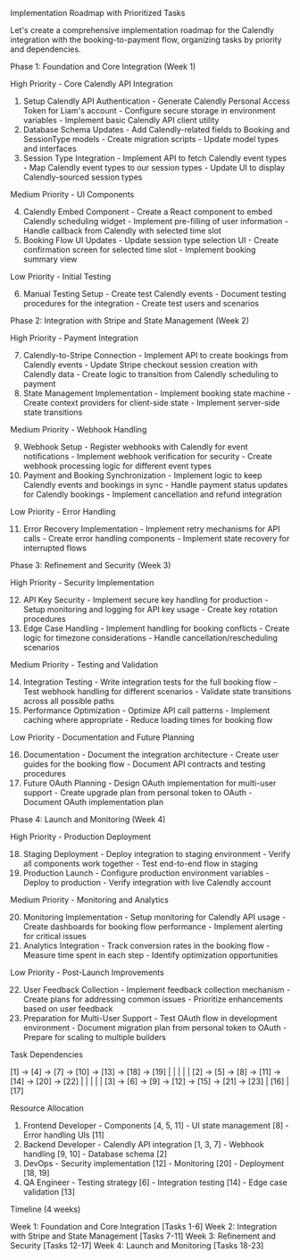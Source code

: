 Implementation Roadmap with Prioritized Tasks

  Let's create a comprehensive implementation roadmap for the Calendly integration with the
  booking-to-payment flow, organizing tasks by priority and dependencies.

  Phase 1: Foundation and Core Integration (Week 1)

  High Priority - Core Calendly API Integration

  1. Setup Calendly API Authentication
    - Generate Calendly Personal Access Token for Liam's account
    - Configure secure storage in environment variables
    - Implement basic Calendly API client utility
  2. Database Schema Updates
    - Add Calendly-related fields to Booking and SessionType models
    - Create migration scripts
    - Update model types and interfaces
  3. Session Type Integration
    - Implement API to fetch Calendly event types
    - Map Calendly event types to our session types
    - Update UI to display Calendly-sourced session types

  Medium Priority - UI Components

  4. Calendly Embed Component
    - Create a React component to embed Calendly scheduling widget
    - Implement pre-filling of user information
    - Handle callback from Calendly with selected time slot
  5. Booking Flow UI Updates
    - Update session type selection UI
    - Create confirmation screen for selected time slot
    - Implement booking summary view

  Low Priority - Initial Testing

  6. Manual Testing Setup
    - Create test Calendly events
    - Document testing procedures for the integration
    - Create test users and scenarios

  Phase 2: Integration with Stripe and State Management (Week 2)

  High Priority - Payment Integration

  7. Calendly-to-Stripe Connection
    - Implement API to create bookings from Calendly events
    - Update Stripe checkout session creation with Calendly data
    - Create logic to transition from Calendly scheduling to payment
  8. State Management Implementation
    - Implement booking state machine
    - Create context providers for client-side state
    - Implement server-side state transitions

  Medium Priority - Webhook Handling

  9. Webhook Setup
    - Register webhooks with Calendly for event notifications
    - Implement webhook verification for security
    - Create webhook processing logic for different event types
  10. Payment and Booking Synchronization
    - Implement logic to keep Calendly events and bookings in sync
    - Handle payment status updates for Calendly bookings
    - Implement cancellation and refund integration

  Low Priority - Error Handling

  11. Error Recovery Implementation
    - Implement retry mechanisms for API calls
    - Create error handling components
    - Implement state recovery for interrupted flows

  Phase 3: Refinement and Security (Week 3)

  High Priority - Security Implementation

  12. API Key Security
    - Implement secure key handling for production
    - Setup monitoring and logging for API key usage
    - Create key rotation procedures
  13. Edge Case Handling
    - Implement handling for booking conflicts
    - Create logic for timezone considerations
    - Handle cancellation/rescheduling scenarios

  Medium Priority - Testing and Validation

  14. Integration Testing
    - Write integration tests for the full booking flow
    - Test webhook handling for different scenarios
    - Validate state transitions across all possible paths
  15. Performance Optimization
    - Optimize API call patterns
    - Implement caching where appropriate
    - Reduce loading times for booking flow

  Low Priority - Documentation and Future Planning

  16. Documentation
    - Document the integration architecture
    - Create user guides for the booking flow
    - Document API contracts and testing procedures
  17. Future OAuth Planning
    - Design OAuth implementation for multi-user support
    - Create upgrade plan from personal token to OAuth
    - Document OAuth implementation plan

  Phase 4: Launch and Monitoring (Week 4)

  High Priority - Production Deployment

  18. Staging Deployment
    - Deploy integration to staging environment
    - Verify all components work together
    - Test end-to-end flow in staging
  19. Production Launch
    - Configure production environment variables
    - Deploy to production
    - Verify integration with live Calendly account

  Medium Priority - Monitoring and Analytics

  20. Monitoring Implementation
    - Setup monitoring for Calendly API usage
    - Create dashboards for booking flow performance
    - Implement alerting for critical issues
  21. Analytics Integration
    - Track conversion rates in the booking flow
    - Measure time spent in each step
    - Identify optimization opportunities

  Low Priority - Post-Launch Improvements

  22. User Feedback Collection
    - Implement feedback collection mechanism
    - Create plans for addressing common issues
    - Prioritize enhancements based on user feedback
  23. Preparation for Multi-User Support
    - Test OAuth flow in development environment
    - Document migration plan from personal token to OAuth
    - Prepare for scaling to multiple builders

  Task Dependencies

  [1] -> [4] -> [7] -> [10] -> [13] -> [18] -> [19]
   |       |      |      |       |
  [2] -> [5] -> [8] -> [11] -> [14] -> [20] -> [22]
   |       |      |      |       |
  [3] -> [6] -> [9] -> [12] -> [15] -> [21] -> [23]
                                 |
                               [16]
                                 |
                               [17]

  Resource Allocation

  1. Frontend Developer
    - Components [4, 5, 11]
    - UI state management [8]
    - Error handling UIs [11]
  2. Backend Developer
    - Calendly API integration [1, 3, 7]
    - Webhook handling [9, 10]
    - Database schema [2]
  3. DevOps
    - Security implementation [12]
    - Monitoring [20]
    - Deployment [18, 19]
  4. QA Engineer
    - Testing strategy [6]
    - Integration testing [14]
    - Edge case validation [13]

  Timeline (4 weeks)

  Week 1: Foundation and Core Integration [Tasks 1-6]
  Week 2: Integration with Stripe and State Management [Tasks 7-11]
  Week 3: Refinement and Security [Tasks 12-17]
  Week 4: Launch and Monitoring [Tasks 18-23]